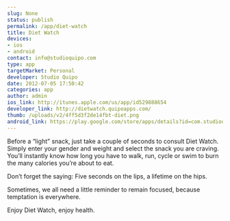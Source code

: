 ```yaml
--- 
slug: None
status: publish
permalink: /app/diet-watch
title: Diet Watch
devices: 
- ios
- android
contact: info@studioquipo.com
type: app
targetMarket: Personal
developer: Studio Quipo
date: 2012-07-05 17:50:42
categories: app
author: admin
ios_link: http://itunes.apple.com/us/app/id529888654
developer_link: http://dietwatch.quipoapps.com/
thumb: /uploads/v2/4ff5d3f2de14fbt-diet.png
android_link: https://play.google.com/store/apps/details?id=com.studioquipo.dietwatch
---
```



Before a “light” snack, just take a couple of seconds to consult Diet Watch. Simply enter your gender and weight and select the snack you are craving. You’ll instantly know how long you have to walk, run, cycle or swim to burn the many calories you’re about to eat.  

  

Don’t forget the saying: Five seconds on the lips, a lifetime on the hips.  

  

Sometimes, we all need a little reminder to remain focused, because temptation  is everywhere.  

  

Enjoy Diet Watch, enjoy health.
